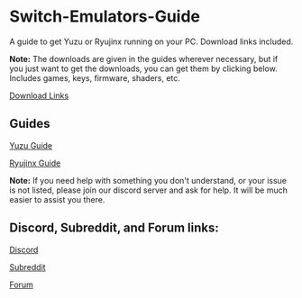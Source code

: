 # Switch-Emulators-Guide
A guide to get Yuzu or Ryujinx running on your PC. Download links included.

**Note:** The downloads are given in the guides wherever necessary, but if you just want to get the downloads, you can get them by clicking below. Includes games, keys, firmware, shaders, etc.

[Download Links](https://github.com/Abd-007/Switch-Emulators-Guide/blob/main/Links.md)

## Guides

[Yuzu Guide](https://github.com/Abd-007/Switch-Emulators-Guide/blob/main/Yuzu.md)

[Ryujinx Guide](https://github.com/Abd-007/Switch-Emulators-Guide/blob/main/Ryujinx.md)

**Note:** If you need help with something you don't understand, or your issue is not listed, please join our discord server and ask for help. It will be much easier to assist you there.

## Discord, Subreddit, and Forum links:

[Discord](https://discord.gg/87bsZWwF3X)

[Subreddit](https://www.reddit.com/r/NewYuzuPiracy/)

[Forum](https://128bitbay.com/index.php)